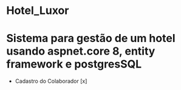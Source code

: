 # Hotel_Luxor
# Sistema para gestão de um hotel usando aspnet.core 8, entity framework e postgresSQL

-   Cadastro do Colaborador [x]
